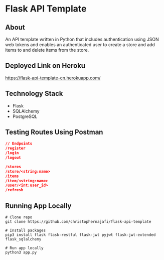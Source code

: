 # Flask API Template

## About

An API template written in Python that includes authentication using JSON web tokens and enables an authenticated user to create a store and add items to and delete items from the store.

## Deployed Link on Heroku

<https://flask-api-template-cn.herokuapp.com/>

## Technology Stack

- Flask
- SQLAlchemy
- PostgreSQL

## Testing Routes Using Postman

```json
// Endpoints
/register
/login
/logout

/stores
/store/<string:name>
/items
/item/<string:name>
/user/<int:user_id>
/refresh
```

## Running App Locally

```shell
# Clone repo
git clone https://github.com/christophernajafi/flask-api-template

# Install packages
pip3 install flask flask-restful flask-jwt pyjwt flask-jwt-extended flask_sqlalchemy

# Run app locally
python3 app.py
```

<!-- # Make sure PostgreSQL is running
# Create database called 'flask-api' -->
